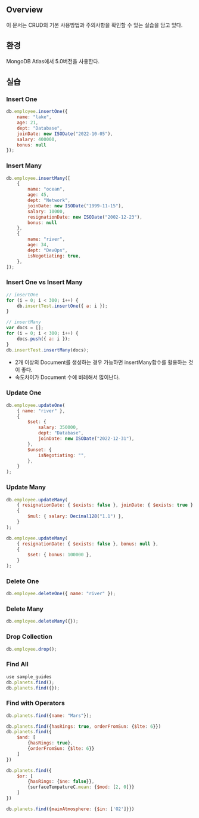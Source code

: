 ## Overview

이 문서는 CRUD의 기본 사용방법과 주의사항을 확인할 수 있는 실습을 담고 있다.

## 환경

MongoDB Atlas에서 5.0버전을 사용한다.

## 실습

### Insert One

```javascript
db.employee.insertOne({
    name: "lake",
    age: 21,
    dept: "Database",
    joinDate: new ISODate("2022-10-05"),
    salary: 400000,
    bonus: null
});
```

### Insert Many

```javascript
db.employee.insertMany([
    {
        name: "ocean",
        age: 45,
        dept: "Network",
        joinDate: new ISODate("1999-11-15"),
        salary: 10000,
        resignationDate: new ISODate("2002-12-23"),
        bonus: null
    },
    {
        name: "river",
        age: 34,
        dept: "DevOps",
        isNegotiating: true,
    },
]);
```

### Insert One vs Insert Many

```javascript
// insertOne
for (i = 0; i < 300; i++) {
    db.insertTest.insertOne({ a: i });
}

// insertMany
var docs = [];
for (i = 0; i < 300; i++) {
    docs.push({ a: i });
}
db.insertTest.insertMany(docs);
```

-   2개 이상의 Document를 생성하는 경우 가능하면 insertMany함수를 활용하는 것이 좋다.
-   속도차이가 Document 수에 비례해서 많이난다.

### Update One

```javascript
db.employee.updateOne(
    { name: "river" },
    {
        $set: {
            salary: 350000,
            dept: "Database",
            joinDate: new ISODate("2022-12-31"),
        },
        $unset: {
            isNegotiating: "",
        },
    }
);
```

### Update Many

```javascript
db.employee.updateMany(
    { resignationDate: { $exists: false }, joinDate: { $exists: true } },
    {
        $mul: { salary: Decimal128("1.1") },
    }
);
```

```javascript
db.employee.updateMany(
    { resignationDate: { $exists: false }, bonus: null },
    {
        $set: { bonus: 100000 },
    }
);
```

### Delete One

```javascript
db.employee.deleteOne({ name: "river" });
```

### Delete Many

```javascript
db.employee.deleteMany({});
```

### Drop Collection

```javascript
db.employee.drop();
```

### Find All
```javascript
use sample_guides
db.planets.find();
db.planets.find({});
```

### Find with Operators
```javascript
db.planets.find({name: "Mars"});

db.planets.find({hasRings: true, orderFromSun: {$lte: 6}})
db.planets.find({
    $and: [
        {hasRings: true},
        {orderFromSun: {$lte: 6}}
    ]
})

db.planets.find({
    $or: [
        {hasRings: {$ne: false}},
        {surfaceTempatureC.mean: {$mod: [2, 0]}}
    ]
})

db.planets.find({mainAtmosphere: {$in: ['O2']}})
```
